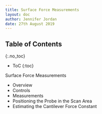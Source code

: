 ```yaml
---
title: Surface Force Measurements
layout: doc
author: Jennifer Jordan
date: 27th August 2019
---
```


## Table of Contents
{:.no_toc}
* ToC
{:toc}


Surface Force Measurements
- Overview
- Controls
- Measurements
- Positioning the Probe in the Scan Area
- Estimating the Cantilever Force Constant
